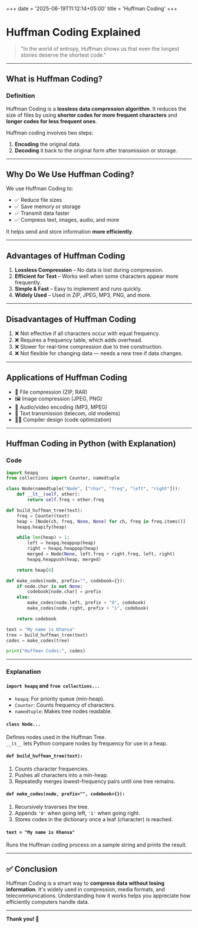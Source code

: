 +++
date = '2025-06-19T11:12:14+05:00'
title = 'Huffman Coding'
+++

# Huffman Coding Explained

> "In the world of entropy, Huffman shows us that even the longest stories deserve the shortest code."

---

## What is Huffman Coding?

### Definition
Huffman Coding is a **lossless data compression algorithm**. It reduces the size of files by using **shorter codes for more frequent characters** and **longer codes for less frequent ones**.

Huffman coding involves two steps:
1. **Encoding** the original data.
2. **Decoding** it back to the original form after transmission or storage.

---

## Why Do We Use Huffman Coding?

We use Huffman Coding to:

- ✅ Reduce file sizes  
- ✅ Save memory or storage  
- ✅ Transmit data faster  
- ✅ Compress text, images, audio, and more  

It helps send and store information **more efficiently**.

---

## Advantages of Huffman Coding

1. **Lossless Compression** – No data is lost during compression.  
2. **Efficient for Text** – Works well when some characters appear more frequently.  
3. **Simple & Fast** – Easy to implement and runs quickly.  
4. **Widely Used** – Used in ZIP, JPEG, MP3, PNG, and more.

---

## Disadvantages of Huffman Coding

1. ❌ Not effective if all characters occur with equal frequency.  
2. ❌ Requires a frequency table, which adds overhead.  
3. ❌ Slower for real-time compression due to tree construction.  
4. ❌ Not flexible for changing data — needs a new tree if data changes.

---

## Applications of Huffman Coding

- 📁 File compression (ZIP, RAR)  
- 🖼️ Image compression (JPEG, PNG)  
- 🎵 Audio/video encoding (MP3, MPEG)  
- 📡 Text transmission (telecom, old modems)  
- 👨‍💻 Compiler design (code optimization)

---

## Huffman Coding in Python (with Explanation)

### Code

```python
import heapq
from collections import Counter, namedtuple

class Node(namedtuple("Node", ["char", "freq", "left", "right"])):
    def __lt__(self, other): 
        return self.freq < other.freq

def build_huffman_tree(text):
    freq = Counter(text)
    heap = [Node(ch, freq, None, None) for ch, freq in freq.items()]
    heapq.heapify(heap)

    while len(heap) > 1:
        left = heapq.heappop(heap)
        right = heapq.heappop(heap)
        merged = Node(None, left.freq + right.freq, left, right)
        heapq.heappush(heap, merged)

    return heap[0]

def make_codes(node, prefix="", codebook={}):
    if node.char is not None:
        codebook[node.char] = prefix
    else:
        make_codes(node.left, prefix + "0", codebook)
        make_codes(node.right, prefix + "1", codebook)

    return codebook

text = "My name is Khansa"
tree = build_huffman_tree(text)
codes = make_codes(tree)

print("Huffman Codes:", codes)
```

---

### Explanation

#### `import heapq` and `from collections...`
- `heapq`: For priority queue (min-heap).
- `Counter`: Counts frequency of characters.
- `namedtuple`: Makes tree nodes readable.

#### `class Node...`
Defines nodes used in the Huffman Tree.  
`__lt__` lets Python compare nodes by frequency for use in a heap.

#### `def build_huffman_tree(text):`
1. Counts character frequencies.
2. Pushes all characters into a min-heap.
3. Repeatedly merges lowest-frequency pairs until one tree remains.

#### `def make_codes(node, prefix="", codebook={}):`
1. Recursively traverses the tree.
2. Appends `'0'` when going left, `'1'` when going right.
3. Stores codes in the dictionary once a leaf (character) is reached.

#### `text = "My name is Khansa"`
Runs the Huffman coding process on a sample string and prints the result.

---

## ✅ Conclusion

Huffman Coding is a smart way to **compress data without losing information**. It's widely used in compression, media formats, and telecommunications. Understanding how it works helps you appreciate how efficiently computers handle data.

---

**Thank you! 🎉**
